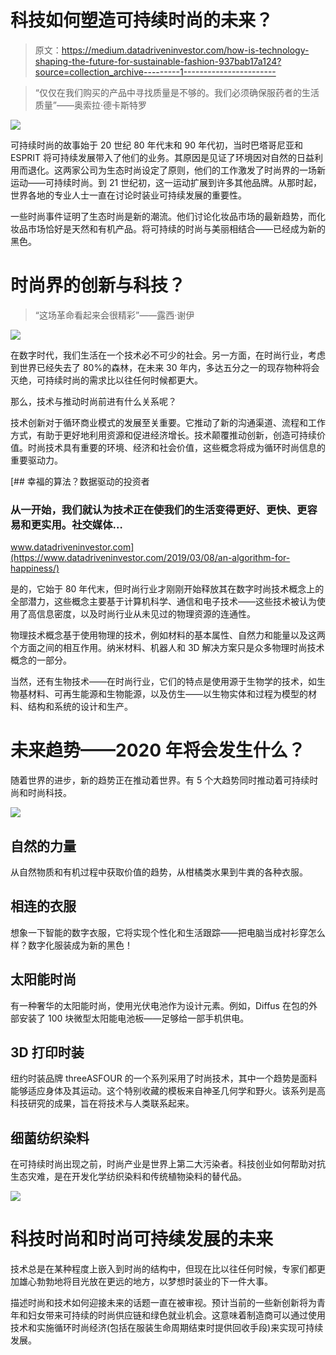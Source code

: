 # 科技如何塑造可持续时尚的未来？

> 原文：<https://medium.datadriveninvestor.com/how-is-technology-shaping-the-future-for-sustainable-fashion-937bab17a124?source=collection_archive---------1----------------------->

> “仅仅在我们购买的产品中寻找质量是不够的。我们必须确保服药者的生活质量”——奥索拉·德卡斯特罗

![](img/956afd9ce9f5465c90fb77eb7cc0a357.png)

可持续时尚的故事始于 20 世纪 80 年代末和 90 年代初，当时巴塔哥尼亚和 ESPRIT 将可持续发展带入了他们的业务。其原因是见证了环境因对自然的日益利用而退化。这两家公司为生态时尚设定了原则，他们的工作激发了时尚界的一场新运动——可持续时尚。到 21 世纪初，这一运动扩展到许多其他品牌。从那时起，世界各地的专业人士一直在讨论时装业可持续发展的重要性。

一些时尚事件证明了生态时尚是新的潮流。他们讨论化妆品市场的最新趋势，而化妆品市场恰好是天然和有机产品。将可持续的时尚与美丽相结合——已经成为新的黑色。

# 时尚界的创新与科技？

> “这场革命看起来会很精彩”——露西·谢伊

![](img/92a997ed1461495e576dc681c149cb56.png)

在数字时代，我们生活在一个技术必不可少的社会。另一方面，在时尚行业，考虑到世界已经失去了 80%的森林，在未来 30 年内，多达五分之一的现存物种将会灭绝，可持续时尚的需求比以往任何时候都更大。

那么，技术与推动时尚前进有什么关系呢？

技术创新对于循环商业模式的发展至关重要。它推动了新的沟通渠道、流程和工作方式，有助于更好地利用资源和促进经济增长。技术颠覆推动创新，创造可持续价值。时尚技术具有重要的环境、经济和社会价值，这些概念将成为循环时尚信息的重要驱动力。

[](https://www.datadriveninvestor.com/2019/03/08/an-algorithm-for-happiness/) [## 幸福的算法？数据驱动的投资者

### 从一开始，我们就认为技术正在使我们的生活变得更好、更快、更容易和更实用。社交媒体…

www.datadriveninvestor.com](https://www.datadriveninvestor.com/2019/03/08/an-algorithm-for-happiness/) 

是的，它始于 80 年代末，但时尚行业才刚刚开始释放其在数字时尚技术概念上的全部潜力，这些概念主要基于计算机科学、通信和电子技术——这些技术被认为使用了高信息密度，以及时尚行业从未见过的物理资源的连通性。

物理技术概念基于使用物理的技术，例如材料的基本属性、自然力和能量以及这两个方面之间的相互作用。纳米材料、机器人和 3D 解决方案只是众多物理时尚技术概念的一部分。

当然，还有生物技术——在时尚行业，它们的特点是使用源于生物学的技术，如生物基材料、可再生能源和生物能源，以及仿生——以生物实体和过程为模型的材料、结构和系统的设计和生产。

# 未来趋势——2020 年将会发生什么？

随着世界的进步，新的趋势正在推动着世界。有 5 个大趋势同时推动着可持续时尚和时尚科技。

![](img/527284cebc2e55cd48a78c179c480d1e.png)

## 自然的力量

从自然物质和有机过程中获取价值的趋势，从柑橘类水果到牛粪的各种衣服。

## 相连的衣服

想象一下智能的数字衣服，它将实现个性化和生活跟踪——把电脑当成衬衫穿怎么样？数字化服装成为新的黑色！

## 太阳能时尚

有一种奢华的太阳能时尚，使用光伏电池作为设计元素。例如，Diffus 在包的外部安装了 100 块微型太阳能电池板——足够给一部手机供电。

## 3D 打印时装

纽约时装品牌 threeASFOUR 的一个系列采用了时尚技术，其中一个趋势是面料能够适应身体及其运动。这个特别收藏的模板来自神圣几何学和野火。该系列是高科技研究的成果，旨在将技术与人类联系起来。

## 细菌纺织染料

在可持续时尚出现之前，时尚产业是世界上第二大污染者。科技创业如何帮助对抗生态灾难，是在开发化学纺织染料和传统植物染料的替代品。

![](img/8c8a9c50446714ba5461981d495415d6.png)

# 科技时尚和时尚可持续发展的未来

技术总是在某种程度上嵌入到时尚的结构中，但现在比以往任何时候，专家们都更加雄心勃勃地将目光放在更远的地方，以梦想时装业的下一件大事。

描述时尚和技术如何迎接未来的话题一直在被审视。预计当前的一些新创新将为青年和妇女带来可持续的时尚供应链和绿色就业机会。这意味着制造商可以通过使用技术和实施循环时尚经济(包括在服装生命周期结束时提供回收手段)来实现可持续发展。